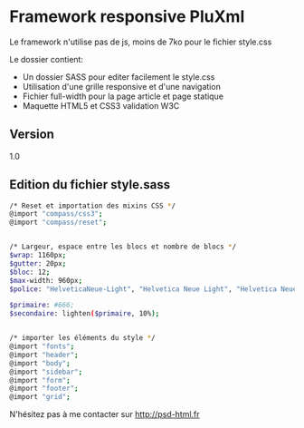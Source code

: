 Framework responsive PluXml
=========

Le framework n'utilise pas de js, moins de 7ko pour le fichier style.css

Le dossier contient:

  - Un dossier SASS pour editer facilement le style.css
  - Utilisation d'une grille responsive et d'une navigation
  - Fichier full-width pour la page article et page statique
  - Maquette HTML5 et CSS3 validation W3C


Version
----

1.0



Edition du fichier style.sass
--------------

```sh
/* Reset et importation des mixins CSS */
@import "compass/css3";
@import "compass/reset";


/* Largeur, espace entre les blocs et nombre de blocs */
$wrap: 1160px;
$gutter: 20px;
$bloc: 12;
$max-width: 960px;
$police: "HelveticaNeue-Light", "Helvetica Neue Light", "Helvetica Neue", Helvetica, Arial, "Lucida Grande", sans-serif;

$primaire: #666;
$secondaire: lighten($primaire, 10%);


/* importer les éléments du style */
@import "fonts";
@import "header";
@import "body";
@import "sidebar";
@import "form";
@import "footer";
@import "grid";
```



N'hésitez pas à me contacter sur http://psd-html.fr
